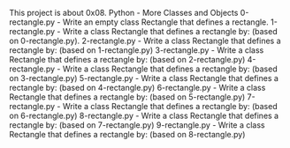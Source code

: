 This project is about 0x08. Python - More Classes and Objects
0-rectangle.py - Write an empty class Rectangle that defines a rectangle.
1-rectangle.py - Write a class Rectangle that defines a rectangle by: (based on 0-rectangle.py).
2-rectangle.py - Write a class Rectangle that defines a rectangle by: (based on 1-rectangle.py)
3-rectangle.py - Write a class Rectangle that defines a rectangle by: (based on 2-rectangle.py)
4-rectangle.py - Write a class Rectangle that defines a rectangle by: (based on 3-rectangle.py)
5-rectangle.py - Write a class Rectangle that defines a rectangle by: (based on 4-rectangle.py)
6-rectangle.py - Write a class Rectangle that defines a rectangle by: (based on 5-rectangle.py)
7-rectangle.py - Write a class Rectangle that defines a rectangle by: (based on 6-rectangle.py)
8-rectangle.py - Write a class Rectangle that defines a rectangle by: (based on 7-rectangle.py)
9-rectangle.py - Write a class Rectangle that defines a rectangle by: (based on 8-rectangle.py)
